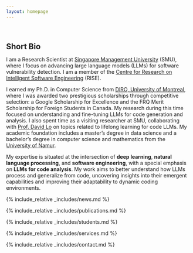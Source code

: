 ```yaml
---
layout: homepage
---
```


<h1 id="about-me"></h1>

<h2 style="margin: 60px 0px 10px;">Short Bio</h2>

I am a Research Scientist at [Singapore Management University](https://computing.smu.edu.sg) (SMU), where I focus on advancing large language models (LLMs) for software vulnerability detection. I am a member of the [Centre for Research on Intelligent Software Engineering](https://rise.smu.edu.sg) (RISE).

I earned my Ph.D. in Computer Science from [DIRO, University of Montreal](https://diro.umontreal.ca/english/home/), where I was awarded two prestigious scholarships through competitive selection: a Google Scholarship for Excellence and the FRQ Merit Scholarship for Foreign Students in Canada. My research during this time focused on understanding and fine-tuning LLMs for code generation and analysis. I also spent time as a visiting researcher at SMU, collaborating with [Prof. David Lo](http://www.mysmu.edu/faculty/davidlo/) on topics related to lifelong learning for code LLMs. My academic foundation includes a master’s degree in data science and a bachelor’s degree in computer science and mathematics from the [University of Namur](https://www.unamur.be/en).

My expertise is situated at the intersection of **deep learning**, **natural language processing**, and **software engineering**, with a special emphasis on **LLMs for code analysis**. My work aims to better understand how LLMs process and generalize from code, uncovering insights into their emergent capabilities and improving their adaptability to dynamic coding environments.

{% include_relative _includes/news.md %}

{% include_relative _includes/publications.md %}

{% include_relative _includes/students.md %}

{% include_relative _includes/services.md %}

{% include_relative _includes/contact.md %}
